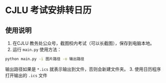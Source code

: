 # CJLU 考试安排转日历

## 使用说明

1. 在CJLU 教务处公众号，截图校内考试（可以长截图），保存到电脑本地。
2. 运行 `main.py`
 使用方法：
 ```bash
 python main.py -i 图片路径 -o 输出路径
 ```
 输出路径如果是 `*.ics` 就表示输出到文件，否则会新建文件夹。
3. 使用日历程序打开输出的 `.ics` 文件
